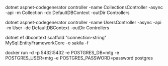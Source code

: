 dotnet aspnet-codegenerator controller -name CollectionsController -async -api -m Collection -dc DefaultDBContext -outDir Controllers

dotnet aspnet-codegenerator controller -name UsersController -async -api -m User -dc DefaultDBContext -outDir Controllers


dotnet ef dbcontext scaffold "connection-string" MySql.EntityFrameworkCore -o sakila -f
 


 docker run -d -p 5432:5432 -e POSTGRES_DB=mtg  -e POSTGRES_USER=mtg  -e POSTGRES_PASSWORD=password   postgres